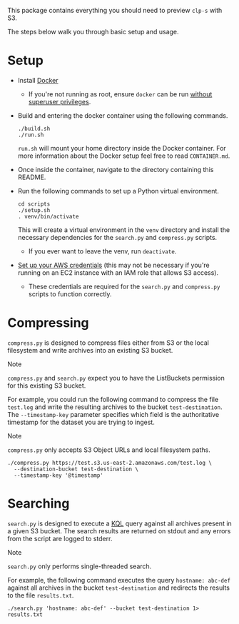 This package contains everything you should need to preview `clp-s` with S3.

The steps below walk you through basic setup and usage.

# Setup

* Install [Docker]
  * If you're not running as root, ensure `docker` can be run
    [without superuser privileges][non-root-docker].
* Build and entering the docker container using the following commands.

  ```shell
  ./build.sh
  ./run.sh
  ```

  `run.sh` will mount your home directory inside the Docker container. For more information about
  the Docker setup feel free to read `CONTAINER.md`.

* Once inside the container, navigate to the directory containing this README.
* Run the following commands to set up a Python virtual environment.

  ```shell
  cd scripts
  ./setup.sh
  . venv/bin/activate
  ```

  This will create a virtual environment in the `venv` directory and install the necessary
  dependencies for the `search.py` and `compress.py` scripts.

  * If you ever want to leave the venv, run `deactivate`.

* [Set up your AWS credentials][aws-creds] (this may not be necessary if you're running on an EC2
  instance with an IAM role that allows S3 access).

  * These credentials are required for the `search.py` and `compress.py` scripts to function
    correctly.

# Compressing

`compress.py` is designed to compress files either from S3 or the local filesystem and write
archives into an existing S3 bucket.

> [!NOTE]  
> `compress.py` and `search.py` expect you to have the ListBuckets permission for this existing S3
  bucket.

For example, you could run the following command to compress the file `test.log` and write the
resulting archives to the bucket `test-destination`. The `--timestamp-key` parameter specifies which
field is the authoritative timestamp for the dataset you are trying to ingest.

> [!NOTE]
> `compress.py` only accepts S3 Object URLs and local filesystem paths.

```shell
./compress.py https://test.s3.us-east-2.amazonaws.com/test.log \
  --destination-bucket test-destination \
  --timestamp-key '@timestamp'
```

# Searching

`search.py` is designed to execute a [KQL] query against all archives present in a given S3 bucket.
The search results are returned on stdout and any errors from the script are logged to stderr.

> [!NOTE]
> `search.py` only performs single-threaded search.

For example, the following command executes the query `hostname: abc-def` against all archives in
the bucket `test-destination` and redirects the results to the file `results.txt`.

```shell
./search.py 'hostname: abc-def' --bucket test-destination 1> results.txt
```

[aws-creds]: https://docs.aws.amazon.com/cli/latest/userguide/cli-configure-files.html
[Docker]: https://docs.docker.com/engine/install/
[KQL]: https://docs.yscope.com/clp/main/user-guide/reference-json-search-syntax.html
[non-root-docker]: https://docs.docker.com/engine/install/linux-postinstall/#manage-docker-as-a-non-root-user
